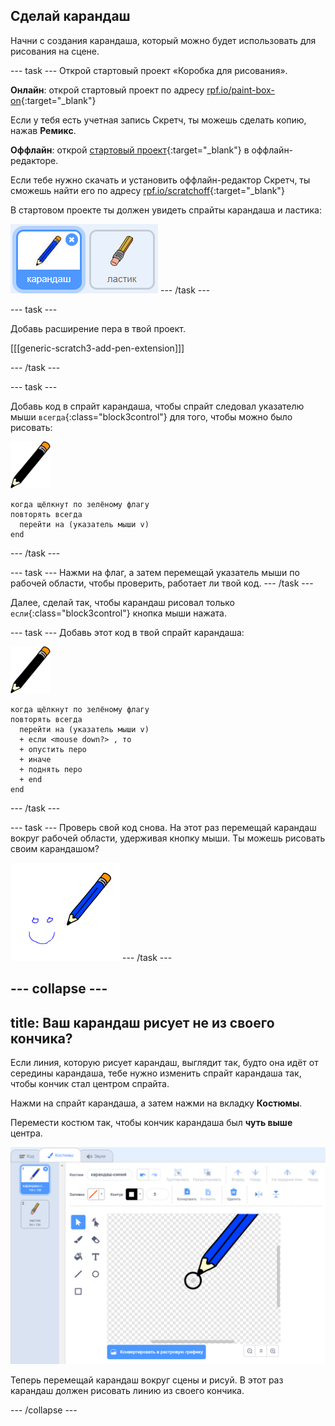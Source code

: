 ## Сделай карандаш

Начни с создания карандаша, который можно будет использовать для рисования на сцене.

--- task --- Открой стартовый проект «Коробка для рисования».

**Онлайн**: открой стартовый проект по адресу [rpf.io/paint-box-on](http://rpf.io/paint-box-on){:target="_blank"}

Если у тебя есть учетная запись Скретч, ты можешь сделать копию, нажав **Ремикс**.

**Оффлайн**: открой [стартовый проект](http://rpf.io/p/ru-RU/paint-box-go){:target="_blank"} в оффлайн-редакторе.

Если тебе нужно скачать и установить оффлайн-редактор Скретч, ты сможешь найти его по адресу [rpf.io/scratchoff](http://rpf.io/scratchoff){:target="_blank"}

В стартовом проекте ты должен увидеть спрайты карандаша и ластика:

![снимок экрана](images/paint-starter.png) --- /task ---

--- task ---

Добавь расширение пера в твой проект.

[[[generic-scratch3-add-pen-extension]]]

--- /task ---

--- task ---

Добавь код в спрайт карандаша, чтобы спрайт следовал указателю мыши `всегда`{:class="block3control"} для того, чтобы можно было рисовать:

![карандаш](images/pencil.png)

```blocks3
когда щёлкнут по зелёному флагу
повторять всегда 
  перейти на (указатель мыши v)
end
```

--- /task ---

--- task --- Нажми на флаг, а затем перемещай указатель мыши по рабочей области, чтобы проверить, работает ли твой код. --- /task ---

Далее, сделай так, чтобы карандаш рисовал только `если`{:class="block3control"} кнопка мыши нажата.

--- task --- Добавь этот код в твой спрайт карандаша:

![карандаш](images/pencil.png)

```blocks3
когда щёлкнут по зелёному флагу
повторять всегда 
  перейти на (указатель мыши v)
  + если <mouse down?> , то
  + опустить перо
  + иначе
  + поднять перо
  + end
end
```

--- /task ---

--- task --- Проверь свой код снова. На этот раз перемещай карандаш вокруг рабочей области, удерживая кнопку мыши. Ты можешь рисовать своим карандашом?

![снимок экрана](images/paint-draw.png) --- /task ---

--- collapse ---
---
title: Ваш карандаш рисует не из своего кончика?
---

Если линия, которую рисует карандаш, выглядит так, будто она идёт от середины карандаша, тебе нужно изменить спрайт карандаша так, чтобы кончик стал центром спрайта.

Нажми на спрайт карандаша, а затем нажми на вкладку **Костюмы**.

Перемести костюм так, чтобы кончик карандаша был **чуть выше** центра.

![центр костюма](images/costume-center-annotated.png)

Теперь перемещай карандаш вокруг сцены и рисуй. В этот раз карандаш должен рисовать линию из своего кончика.

--- /collapse ---